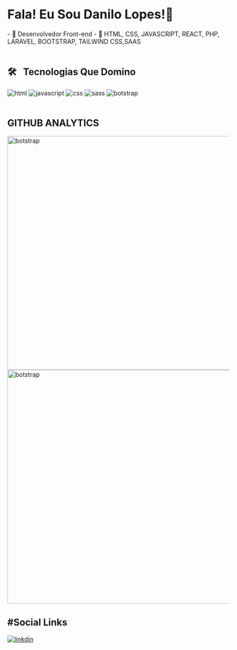 <h1>Fala! Eu Sou Danilo Lopes!👋</h1>
- 🔴 Desenvolvedor Front-end
- 🔴 HTML, CSS, JAVASCRIPT, REACT, PHP, LARAVEL, BOOTSTRAP, TAILWIND CSS,SAAS
<br></br>
<h2>🛠 &nbsp; Tecnologias Que Domino </h2>
<img align="center" alt="html" src="https://img.shields.io/badge/HTML5-E34F26?style=for-the-badge&logo=html5&logoColor=white">
<img align="center" alt="javascript" src="https://img.shields.io/badge/JavaScript-323330?style=for-the-badge&logo=javascript&logoColor=F7DF1E">
<img align="center" alt="css" src="https://img.shields.io/badge/CSS3-1572B6?style=for-the-badge&logo=css3&logoColor=white">
<img align="center" alt="sass" src="https://img.shields.io/badge/Sass-CC6699?style=for-the-badge&logo=sass&logoColor=white">
<img align="center" alt="botstrap" src="https://img.shields.io/badge/Bootstrap-563D7C?style=for-the-badge&logo=bootstrap&logoColor=white">
<br></br>
<h2>GITHUB ANALYTICS</h2>
<p align="left">
<img width="530em" alt="botstrap" src="https://github-readme-stats.vercel.app/api?username=daniloalveslopes&show_icons=true&theme=dracula&layout=compact">
<img width="530em" alt="botstrap" src="https://github-readme-stats.vercel.app/api/top-langs/?username=daniloalveslopes&layout=compact">
</p>
<h2> #Social Links</h2>
<a href="https://www.linkedin.com/in/danilolopes23/" target="_blank">    <img src="https://img.shields.io/badge/LinkedIn-0077B5?style=for-the-badge&logo=linkedin&logoColor=white" alt="linkdin"></a>
